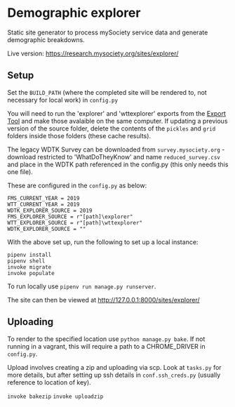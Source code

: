 # Demographic explorer

Static site generator to process mySociety service data and generate demographic breakdowns. 


Live version: https://research.mysociety.org/sites/explorer/

## Setup

Set the `BUILD_PATH` (where the completed site will be rendered to, not necessary for local work) in `config.py`

You will need to run the 'explorer' and 'wttexplorer' exports from the [Export Tool](https://github.com/mysociety/fms_export) and make those avalaible on the same computer. 
If updating a previous version of the source folder, delete the contents of the `pickles` and `grid` folders inside those folders (these cache results).

The legacy WDTK Survey can be downloaded from `survey.mysociety.org` - download restricted to 'WhatDoTheyKnow' and name `reduced_survey.csv` and place in the WDTK path referenced in the config.py (this only needs this one file).

These are configured in the `config.py` as below:

```
FMS_CURRENT_YEAR = 2019
WTT_CURRENT_YEAR = 2019
WDTK_EXPLORER_SOURCE = 2019
FMS_EXPLORER_SOURCE = r"[path]\explorer"
WTT_EXPLORER_SOURCE = r"[path]\wttexplorer"
WDTK_EXPLORER_SOURCE = ""
```

With the above set up, run the following to set up a local instance:

```
pipenv install
pipenv shell
invoke migrate
invoke populate
```

To run locally use `pipenv run manage.py runserver`.

The site can then be viewed at http://127.0.0.1:8000/sites/explorer/

## Uploading

To render to the specified location use `python manage.py bake`. If not running in a vagrant, this will require a path to a CHROME_DRIVER in `config.py`.

Upload involves creating a zip and uploading via scp. Look at `tasks.py` for more details, but after setting up ssh details in `conf.ssh_creds.py` (usually reference to location of key). 

`invoke bakezip`
`invoke uploadzip`